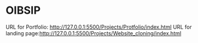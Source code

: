 # OIBSIP
URL for Portfolio: http://127.0.0.1:5500/Projects/Protfolio/index.html
URL for landing page:http://127.0.0.1:5500/Projects/Website_cloning/index.html
